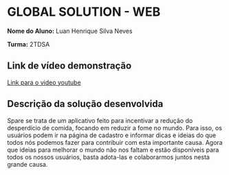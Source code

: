 # GLOBAL SOLUTION - WEB

**Nome do Aluno:**  Luan Henrique Silva Neves

**Turma:** 2TDSA

## Link de vídeo demonstração

[Link para o video youtube](https://youtu.be/Eipzl_7ng24)


## Descrição da solução desenvolvida
Spare se trata de um aplicativo feito para incentivar a redução do desperdício de comida, focando em reduzir a fome no mundo.
Para isso, os usuários podem ir na página de cadastro e informar dicas e ideias do que todos nós podemos fazer para contribuir com esta importante causa.
Agora que ideias para melhorar o mundo não nos faltam e estão disponíveis para todos os nossos usuários, basta adota-las e colaborarmos juntos nesta grande causa.
